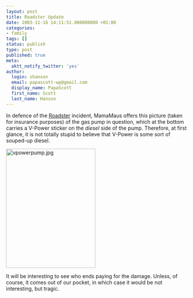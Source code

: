 ```yaml
---
layout: post
title: Roadster Update
date: 2003-11-16 14:11:51.000000000 +01:00
categories:
- family
tags: []
status: publish
type: post
published: true
meta:
  aktt_notify_twitter: 'yes'
author:
  login: shanson
  email: papascott-wp@gmail.com
  display_name: PapaScott
  first_name: Scott
  last_name: Hanson
---
```

<p>In defence of the <a href="http://www.papascott.de/2003/11/13/2701.php">Roadster</a> incident, MamaMaus offers this picture (taken for insurance purposes) of the gas pump in question, which at the bottom carries a V-Power sticker on the <em>diesel</em> side of the pump. Therefore, at first glance, it is not totally stupid to believe that V-Power is some sort of souped-up diesel.</p>
<p><img alt="vpowerpump.jpg" src="http://www.papascott.de/wordpress/wp-content/uploads/2003/11/vpowerpump.jpg" width="244" height="325" border="0" /></p>
<p>It will be interesting to see who ends paying for the damage. Unless, of course, it comes out of our pocket, in which case it would be not interesting, but tragic.</p>
